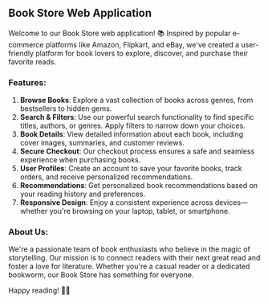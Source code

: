 ## Book Store Web Application

Welcome to our Book Store web application! 📚 Inspired by popular e-commerce platforms like Amazon, Flipkart, and eBay, we've created a user-friendly platform for book lovers to explore, discover, and purchase their favorite reads.

### Features:

1. **Browse Books**: Explore a vast collection of books across genres, from bestsellers to hidden gems.
2. **Search & Filters**: Use our powerful search functionality to find specific titles, authors, or genres. Apply filters to narrow down your choices.
3. **Book Details**: View detailed information about each book, including cover images, summaries, and customer reviews.
4. **Secure Checkout**: Our checkout process ensures a safe and seamless experience when purchasing books.
5. **User Profiles**: Create an account to save your favorite books, track orders, and receive personalized recommendations.
6. **Recommendations**: Get personalized book recommendations based on your reading history and preferences.
7. **Responsive Design**: Enjoy a consistent experience across devices—whether you're browsing on your laptop, tablet, or smartphone.

### About Us:

We're a passionate team of book enthusiasts who believe in the magic of storytelling. Our mission is to connect readers with their next great read and foster a love for literature. Whether you're a casual reader or a dedicated bookworm, our Book Store has something for everyone.

Happy reading! 📖✨

